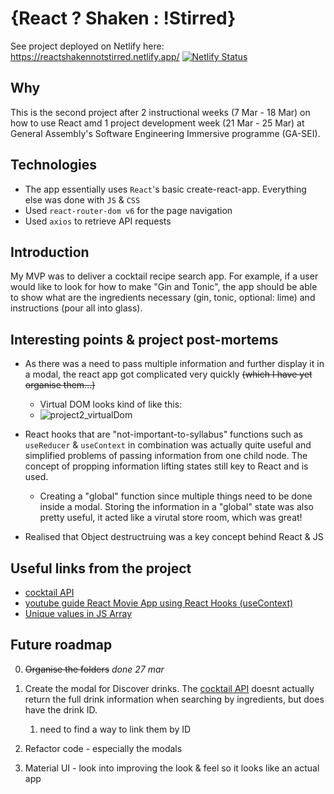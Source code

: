 # {React ? Shaken : !Stirred}

See project deployed on Netlify here: https://reactshakennotstirred.netlify.app/
[![Netlify Status](https://api.netlify.com/api/v1/badges/fd30ba11-297a-4b23-90c0-f9b12ad58721/deploy-status)](https://app.netlify.com/sites/reactshakennotstirred/deploys)

## Why

This is the second project after 2 instructional weeks (7 Mar - 18 Mar) on how to use React amd 1 project development week (21 Mar - 25 Mar) at General Assembly's Software Engineering Immersive programme (GA-SEI).

## Technologies

- The app essentially uses `React`'s basic create-react-app. Everything else was done with `JS` & `CSS`
- Used `react-router-dom v6` for the page navigation
- Used `axios` to retrieve API requests

## Introduction

My MVP was to deliver a cocktail recipe search app. For example, if a user would like to look for how to make "Gin and Tonic", the app should be able to show what are the ingredients necessary (gin, tonic, optional: lime) and instructions (pour all into glass).

## Interesting points & project post-mortems

- As there was a need to pass multiple information and further display it in a modal, the react app got complicated very quickly ~~(which I have yet organise them...)~~

  - Virtual DOM looks kind of like this:
  - ![project2_virtualDom](https://user-images.githubusercontent.com/16322250/160202279-23fe78cd-2122-4bf4-abd6-c02302d1ebde.png)

- React hooks that are "not-important-to-syllabus" functions such as `useReducer` & `useContext` in combination was actually quite useful and simplified problems of passing information from one child node. The concept of propping information lifting states still key to React and is used.

  - Creating a "global" function since multiple things need to be done inside a modal. Storing the information in a "global" state was also pretty useful, it acted like a virutal store room, which was great!

- Realised that Object destructruing was a key concept behind React & JS

## Useful links from the project

- [cocktail API](https://www.thecocktaildb.com/api.php)
- [youtube guide React Movie App using React Hooks (useContext)](https://youtu.be/1eO_hNYzaSc)
- [Unique values in JS Array](https://stackoverflow.com/questions/1960473/get-all-unique-values-in-a-javascript-array-remove-duplicates)

## Future roadmap

0. ~~Organise the folders~~ _done 27 mar_
1. Create the modal for Discover drinks. The [cocktail API](https://www.thecocktaildb.com/api/json/v1/1/filter.php?i=Gin) doesnt actually return the full drink information when searching by ingredients, but does have the drink ID.

   1. need to find a way to link them by ID

2. Refactor code - especially the modals
3. Material UI - look into improving the look & feel so it looks like an actual app
